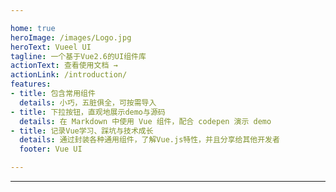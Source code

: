 ```yaml
---

home: true
heroImage: /images/Logo.jpg
heroText: Vueel UI
tagline: 一个基于Vue2.6的UI组件库
actionText: 查看使用文档 →
actionLink: /introduction/
features:
- title: 包含常用组件
  details: 小巧，五脏俱全，可按需导入
- title: 下拉按钮，直观地展示demo与源码
  details: 在 Markdown 中使用 Vue 组件，配合 codepen 演示 demo
- title: 记录Vue学习、踩坑与技术成长
  details: 通过封装各种通用组件，了解Vue.js特性，并且分享给其他开发者
  footer: Vue UI

---
```


<Vssue title="First Issue"/>

---
